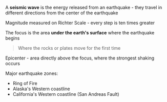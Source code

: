 A **seismic wave** is the energy released from an earthquake - they travel in different directions from the center of the earthquake

Magnitude measured on Richter Scale - every step is ten times greater

The focus is the area **under the earth's surface** where the earthquake begins

> Where the rocks or plates move for the first time

Epicenter - area directly above the focus, where the strongest shaking occurs

Major earthquake zones:
- Ring of Fire
- Alaska's Western coastline
- California's Western coastline (San Andreas Fault)

